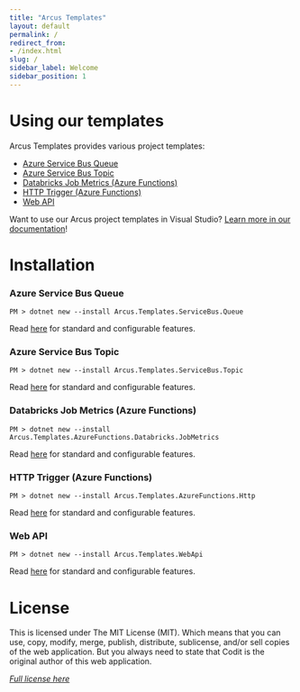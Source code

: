 ```yaml
---
title: "Arcus Templates"
layout: default
permalink: /
redirect_from:
- /index.html
slug: /
sidebar_label: Welcome
sidebar_position: 1
---
```


# Using our templates

Arcus Templates provides various project templates:
* [Azure Service Bus Queue](./servicebus-queue-worker-template.md)
* [Azure Service Bus Topic](./servicebus-topic-worker-template.md)
* [Databricks Job Metrics (Azure Functions)](./azurefunctions-databricks-jobmetrics-template.md)
* [HTTP Trigger (Azure Functions)](./azurefunctions-http-template.md)
* [Web API](./web-api-template.md)

Want to use our Arcus project templates in Visual Studio? [Learn more in our documentation](./features/using-arcus-templates-in-visualstudio.md)!

# Installation

### Azure Service Bus Queue

```shell
PM > dotnet new --install Arcus.Templates.ServiceBus.Queue
```

Read [here](./servicebus-queue-worker-template.md) for standard and configurable features.

### Azure Service Bus Topic

```shell
PM > dotnet new --install Arcus.Templates.ServiceBus.Topic
```

Read [here](./servicebus-topic-worker-template.md) for standard and configurable features.

### Databricks Job Metrics (Azure Functions)

```shell
PM > dotnet new --install Arcus.Templates.AzureFunctions.Databricks.JobMetrics
```

Read [here](./azurefunctions-databricks-jobmetrics-template.md) for standard and configurable features.

### HTTP Trigger (Azure Functions)

```shell
PM > dotnet new --install Arcus.Templates.AzureFunctions.Http
```

Read [here](./azurefunctions-http-template.md) for standard and configurable features.

### Web API

```shell
PM > dotnet new --install Arcus.Templates.WebApi
```

Read [here](./features/web-api-template.md) for standard and configurable features.

# License
This is licensed under The MIT License (MIT). Which means that you can use, copy, modify, merge, publish, distribute, sublicense, and/or sell copies of the web application. But you always need to state that Codit is the original author of this web application.

*[Full license here](https://github.com/arcus-azure/arcus.templates/blob/master/LICENSE)*
